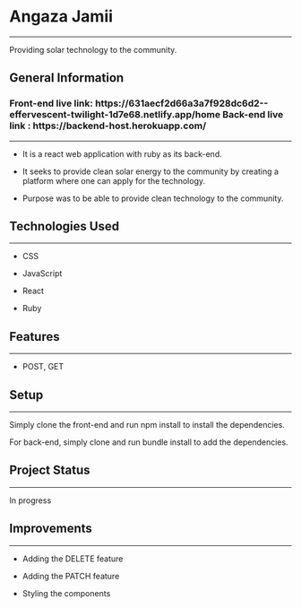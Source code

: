 <h1>Angaza Jamii</h1>
<hr><p>Providing solar technology to the community.</p><h2>General Information</h2>
<h3> Front-end live link: https://631aecf2d66a3a7f928dc6d2--effervescent-twilight-1d7e68.netlify.app/home Back-end live link : https://backend-host.herokuapp.com/  </h3>
<hr><ul>
<li>It is a react web application with ruby as its back-end.</li>
</ul><ul>
<li>It seeks to provide clean solar energy to the community by creating a platform where one can apply for the technology.</li>
</ul><ul>
<li>Purpose was to be able to provide clean technology to the community.</li>
</ul><h2>Technologies Used</h2>
<hr><ul>
<li>CSS</li>
</ul><ul>
<li>JavaScript</li>
</ul><ul>
<li>React</li>
</ul><ul>
<li>Ruby</li>
</ul><h2>Features</h2>
<hr><ul>
<li>POST, GET</li>
</ul><h2>Setup</h2>
<hr><p>Simply clone the front-end and run npm install to install the dependencies.</p>
<p>For back-end, simply clone and run bundle install to add the dependencies.</p><h2>Project Status</h2>
<hr><p>In progress</p><h2>Improvements</h2>
<hr><ul>
<li>Adding the DELETE feature</li>
</ul><ul>
<li>Adding the PATCH feature</li>
</ul><ul>
<li>Styling the components</li>
</ul>
